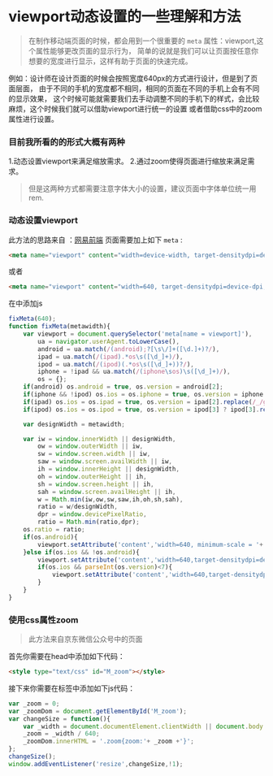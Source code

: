 # viewport动态设置的一些理解和方法

> 在制作移动端页面的时候，都会用到一个很重要的 `meta` 属性：viewport,这个属性能够更改页面的显示行为，
简单的说就是我们可以让页面按任意你想要的宽度进行显示，这样有助于页面的快速完成。

例如：设计师在设计页面的时候会按照宽度640px的方式进行设计，但是到了页面层面，
由于不同的手机的宽度都不相同，相同的页面在不同的手机上会有不同的显示效果，
这个时候可能就需要我们去手动调整不同的手机下的样式，会比较麻烦，这个时候我们就可以借助viewport进行统一的设置
或者借助css中的zoom属性进行设置。

### 目前我所看的的形式大概有两种
1.动态设置viewport来满足缩放需求。
2.通过zoom使得页面进行缩放来满足需求。
> 但是这两种方式都需要注意字体大小的设置，建议页面中字体单位统一用rem.

### 动态设置viewport
此方法的思路来自 ：[网易前端](https://github.com/unbug/generator-webappstarter/blob/master/app/templates/app/src/util/MetaHandler.js)
页面需要加上如下 `meta` :
```html
<meta name="viewport" content="width=device-width, target-densitydpi=device-dpi, initial-scale=1.0, minimum-scale=1.0, maximum-scale=1.0, user-scalable=no">
```
或者
```html
<meta name="viewport" content="width=640, target-densitydpi=device-dpi, initial-scale=1.0, minimum-scale=1.0, maximum-scale=1.0, user-scalable=no">
```
在<head>中添加js
```js
fixMeta(640);
function fixMeta(metawidth){
    var viewport = document.querySelector('meta[name = viewport]'),
        ua = navigator.userAgent.toLowerCase(),
        android = ua.match(/(android);?[\s\/]+([\d.]+)?/),
        ipad = ua.match(/(ipad).*os\s([\d_]+)/),
        ipod = ua.match(/(ipod)(.*os\s([\d_]+))?/),
        iphone = !ipad && ua.match(/(iphone\sos)\s([\d_]+)/),
        os = {};
    if(android) os.android = true, os.version = android[2];
    if(iphone && !ipod) os.ios = os.iphone = true, os.version = iphone[2].replace(/_/g,'.');
    if(ipad) os.ios = os.ipad = true, os.version = ipad[2].replace(/_/g, '.');
    if(ipod) os.ios = os.ipod = true, os.version = ipod[3] ? ipod[3].replace(/_/g, '.') : null;

    var designWidth = metawidth;

    var iw = window.innerWidth || designWidth,
        ow = window.outerWidth || iw,
        sw = window.screen.width || iw,
        saw = window.screen.availWidth || iw,
        ih = window.innerHeight || designWidth,
        oh = window.outerHeight || ih,
        sh = window.screen.height || ih,
        sah = window.screen.availHeight || ih,
        w = Math.min(iw,ow,sw,saw,ih,oh,sh,sah),
        ratio = w/designWidth,
        dpr = window.devicePixelRatio,
        ratio = Math.min(ratio,dpr);
    os.ratio = ratio;
    if(os.android){
        viewport.setAttribute('content','width=640, minimum-scale = '+ ratio +', maximum-scale = '+ ratio +', target-densitydpi=device-dpi,user-scalable=no');
    }else if(os.ios && !os.android){
        viewport.setAttribute('content','width=640,target-densitydpi=device-dpi,user-scalable=no');
        if(os.ios && parseInt(os.version)<7){
            viewport.setAttribute('content','width=640,target-densitydpi=device-dpi,initial-scale='+ ratio +', user-scalable=no');
        }
    }
}
```

### 使用css属性zoom
> 此方法来自京东微信公众号中的页面

首先你需要在head中添加如下代码：
```html
<style type="text/css" id="M_zoom"></style>
```
接下来你需要在<head>标签中添加如下js代码：
```js
var _zoom = 0;
var _zoomDom = document.getElementById('M_zoom');
var changeSize = function(){
    var _width = document.documentElement.clientWidth || document.body.clientWidth;
    _zoom = _width / 640;
    _zoomDom.innerHTML = '.zoom{zoom:'+ _zoom +'}';
};
changeSize();
window.addEventListener('resize',changeSize,!1);
```


